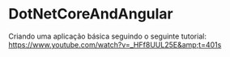# DotNetCoreAndAngular
Criando uma aplicação básica seguindo o seguinte tutorial: https://www.youtube.com/watch?v=_HFf8UUL25E&amp;t=401s
